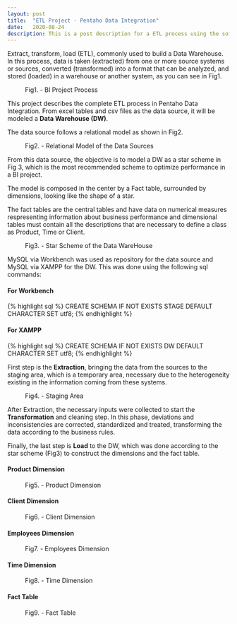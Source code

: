 ```yaml
---
layout: post
title:  "ETL Project - Pentaho Data Integration"
date:   2020-08-24
description: This is a post description for a ETL process using the software Pentaho Data Integration.
---
```


<p class="intro"><span class="dropcap">E</span>xtract, transform, load (ETL), commonly used to build a Data Warehouse. In this process, data is taken (extracted) from one or more source systems or sources, converted (transformed) into a format that can be analyzed, and stored (loaded) in a warehouse or another system, as you can see in Fig1.</p>

<figure>
	<img src="{{ '/assets/img/bi_process.png' | prepend: site.baseurl }}" alt=""> 
	<figcaption>Fig1. - BI Project Process</figcaption>
</figure>

This project describes the complete ETL process in Pentaho Data Integration. From excel tables and csv files as the data source, it will be modeled a **Data Warehouse (DW)**.

The data source follows a relational model as shown in Fig2.

<figure>
	<img src="{{ '/assets/img/staging.jpg' | prepend: site.baseurl }}" alt=""> 
	<figcaption>Fig2. - Relational Model of the Data Sources</figcaption>
</figure>

From this data source, the objective is to model a DW as a star scheme in Fig 3, which is the most recommended scheme to optimize performance in a BI project.

The model is composed in the center by a Fact table, surrounded by dimensions, looking like the shape of a star. 

The fact tables are the central tables and have data on numerical measures respresenting information about business performance and dimensional tables must contain all the descriptions that are necessary to define a class as Product, Time or Client.

<figure>
	<img src="{{ '/assets/img/dw_model.jpg' | prepend: site.baseurl }}" alt=""> 
	<figcaption>Fig3. - Star Scheme of the Data WareHouse</figcaption>
</figure>

MySQL via Workbench was used as repository for the data source and MySQL via XAMPP for the DW. This was done using the following sql commands:

#### For Workbench
{% highlight sql %}
CREATE SCHEMA IF NOT EXISTS STAGE DEFAULT CHARACTER SET utf8;
{% endhighlight %}

#### For XAMPP
{% highlight sql %}
CREATE SCHEMA IF NOT EXISTS DW DEFAULT CHARACTER SET utf8;
{% endhighlight %}

First step is the **Extraction**, bringing the data from the sources to the staging area, which is a temporary area, necessary due to the heterogeneity existing in the information coming from these systems.

<figure>
	<img src="{{ '/assets/img/Origem.PNG' | prepend: site.baseurl }}" alt=""> 
	<figcaption>Fig4. - Staging Area</figcaption>
</figure>

After Extraction, the necessary inputs were collected to start the **Transformation** and cleaning step. In this phase, deviations and inconsistencies are corrected, standardized and treated, transforming the data according to the business rules. 

Finally, the last step is **Load** to the DW, which was done according to the star scheme (Fig3) to construct the dimensions and the fact table. 

#### Product Dimension
<figure>
	<img src="{{ '/assets/img/Dim_Product.PNG' | prepend: site.baseurl }}" alt=""> 
	<figcaption>Fig5. - Product Dimension</figcaption>
</figure>


#### Client Dimension
<figure>
	<img src="{{ '/assets/img/Clients Dimension.PNG' | prepend: site.baseurl }}" alt=""> 
	<figcaption>Fig6. - Client Dimension</figcaption>
</figure>


#### Employees Dimension
<figure>
	<img src="{{ '/assets/img/Dim_Employees.PNG' | prepend: site.baseurl }}" alt=""> 
	<figcaption>Fig7. - Employees Dimension</figcaption>
</figure>


#### Time Dimension
<figure>
	<img src="{{ '/assets/img/Dim_Data.PNG' | prepend: site.baseurl }}" alt=""> 
	<figcaption>Fig8. - Time Dimension</figcaption>
</figure>


#### Fact Table
<figure>
	<img src="{{ '/assets/img/Fact_table.PNG' | prepend: site.baseurl }}" alt=""> 
	<figcaption>Fig9. - Fact Table</figcaption>
</figure>




